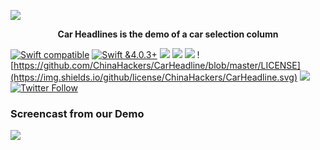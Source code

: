 ![](https://ws2.sinaimg.cn/large/006tKfTcly1fnzt2hjl9zj30m808ndj2.jpg)

<p align="center"> <b> Car Headlines is the demo of a car selection column </b></p>


[![Swift compatible](https://img.shields.io/badge/swift-compatible-4BC51D.svg?style=flat)](https://developer.apple.com/swift/)
[![Swift &4.0.3+](https://img.shields.io/badge/Swift-4.0.3+-orange.svg?style=flat)](https://developer.apple.com/swift/)
![](https://camo.githubusercontent.com/c33e2972a445f3e8ecf5859b339577fcbe9e2b65/68747470733a2f2f696d672e736869656c64732e696f2f62616467652f58636f64652d392532422d627269676874677265656e2e737667)
![](https://img.shields.io/appveyor/ci/gruntjs/grunt.svg)
![](https://img.shields.io/badge/platform-iOS-blue.svg)
![https://github.com/ChinaHackers/CarHeadline/blob/master/LICENSE](https://img.shields.io/github/license/ChinaHackers/CarHeadline.svg)
![](https://img.shields.io/github/stars/ChinaHackers/CarHeadline.svg?style=social&label=Star)
[![Twitter Follow](https://img.shields.io/twitter/follow/LiuChuan_.svg?style=social)](https://twitter.com/LiuChuan_)

### Screencast from our Demo

![](https://github.com/ChinaHackers/CarHeadline/raw/master/Screenshot/Screenshot.gif)